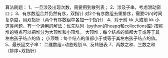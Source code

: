 算法刷题：
1、一旦涉及出现次数，需要用到散列表；
2、涉及子串，考虑滑动窗口；
3、有序数组合并仍然有序，双指针
对2个有序数组去重排序，需要O(n)时间复杂度，用双指针（两个有序数组中各加一个指针）
4、对于前 kk 大或前 kk 小这类问题，有一个通用的解法：优先队列（python的heapq和collections库)
按照堆的特点可以把堆分为大顶堆和小顶堆。
大顶堆：每个结点的值都大于或等于其左右孩子结点的值；
小顶堆：每个结点的值都小于或等于其左右孩子结点的值。
5、最长回文子串： 二维数组+动态规划
6、反转链表
7、两数之和、三数之和    （排序+双指针）